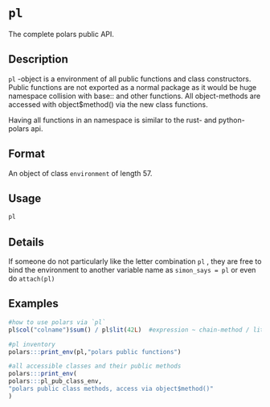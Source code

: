 # `pl`

The complete polars public API.


## Description

`pl` -object is a environment of all public functions and class constructors.
 Public functions are not exported as a normal package as it would be huge namespace
 collision with base:: and other functions. All object-methods are accessed with object$method()
 via the new class functions.
 
 Having all functions in an namespace is similar to the rust- and python- polars api.


## Format

An object of class `environment` of length 57.


## Usage

```r
pl
```


## Details

If someone do not particularly like the letter combination `pl` , they are free to
 bind the environment to another variable name as `simon_says = pl` or even do `attach(pl)`


## Examples

```r
#how to use polars via `pl`
pl$col("colname")$sum() / pl$lit(42L)  #expression ~ chain-method / literal-expression

#pl inventory
polars:::print_env(pl,"polars public functions")

#all accessible classes and their public methods
polars:::print_env(
polars:::pl_pub_class_env,
"polars public class methods, access via object$method()"
)
```


